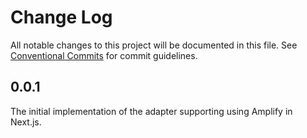 # Change Log

All notable changes to this project will be documented in this file.
See [Conventional Commits](https://conventionalcommits.org) for commit guidelines.

## 0.0.1

The initial implementation of the adapter supporting using Amplify in Next.js.
